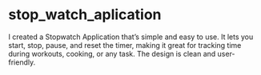 # stop_watch_aplication
 I created a Stopwatch Application that’s simple and easy to use. It lets you start, stop, pause, and reset the timer, making it great for tracking time during workouts, cooking, or any task. The design is clean and user-friendly.
